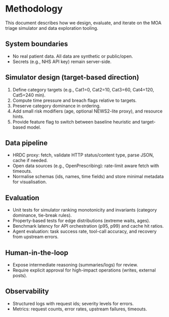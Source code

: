 # Methodology

This document describes how we design, evaluate, and iterate on the MOA triage simulator and data exploration tooling.

## System boundaries
- No real patient data. All data are synthetic or public/open.
- Secrets (e.g., NHS API key) remain server-side.

## Simulator design (target-based direction)
1. Define category targets (e.g., Cat1=0, Cat2=10, Cat3=60, Cat4=120, Cat5=240 min).
2. Compute time pressure and breach flags relative to targets.
3. Preserve category dominance in ordering.
4. Add small risk modifiers (age, optional NEWS2-lite proxy), and resource hints.
5. Provide feature flag to switch between baseline heuristic and target-based model.

## Data pipeline
- HRDC proxy: fetch, validate HTTP status/content type, parse JSON, cache if needed.
- Open data sources (e.g., OpenPrescribing): rate-limit aware fetch with timeouts.
- Normalise schemas (ids, names, time fields) and store minimal metadata for visualisation.

## Evaluation
- Unit tests for simulator ranking monotonicity and invariants (category dominance, tie-break rules).
- Property-based tests for edge distributions (extreme waits, ages).
- Benchmark latency for API orchestration (p95, p99) and cache hit ratios.
- Agent evaluation: task success rate, tool-call accuracy, and recovery from upstream errors.

## Human-in-the-loop
- Expose intermediate reasoning (summaries/logs) for review.
- Require explicit approval for high-impact operations (writes, external posts).

## Observability
- Structured logs with request ids; severity levels for errors.
- Metrics: request counts, error rates, upstream failures, timeouts.
